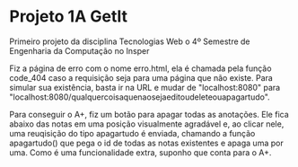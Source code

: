 # Projeto 1A GetIt
Primeiro projeto da disciplina Tecnologias Web o 4º Semestre de Engenharia da Computação no Insper

Fiz a página de erro com o nome erro.html, ela é chamada pela função code_404 caso a requisição seja para uma página que não existe. Para simular sua existência, basta ir na URL e mudar de "localhost:8080" para "localhost:8080/qualquercoisaquenaosejaeditoudeleteouapagartudo".

Para conseguir o A+, fiz um botão para apagar todas as anotações. Ele fica abaixo das notas em uma posição visualmente agradável e, ao clicar nele, uma reuqisição do tipo apagartudo é enviada, chamando a função apagartudo() que pega o id de todas as notas existentes e apaga uma por uma. Como é uma funcionalidade extra, suponho que conta para o A+.
